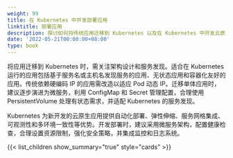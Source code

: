 ```yaml
---
weight: 99
title: 在 Kubernetes 中开发部署应用
linktitle: 部署应用
description: 探讨如何将传统应用迁移到 Kubernetes 以及在 Kubernetes 中开发云原生应用的最佳实践，包括服务发现、应用设计和部署策略等关键要素。
date: '2022-05-21T00:00:00+08:00'
type: book
---
```


将应用迁移到 Kubernetes 时，需关注架构设计和服务发现。适合在 Kubernetes 运行的应用包括基于服务名或主机名发现服务的应用、无状态应用和容器化友好的应用。传统依赖硬编码 IP 的应用需改造以适应 Pod 动态 IP。迁移单体应用时，建议逐步演进为微服务，利用 ConfigMap 和 Secret 管理配置，合理使用 PersistentVolume 处理有状态需求，并适配 Kubernetes 的服务发现。

Kubernetes 为新开发的云原生应用提供自动化部署、弹性伸缩、服务网格集成、可观测性和多环境一致性等优势。开发部署时，建议采用微服务架构，配置健康检查，合理设置资源限制，强化安全策略，并集成监控和日志系统。

{{< list_children show_summary="true" style="cards" >}}
